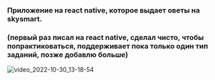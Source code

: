 ### Приложение на react native, которое выдает оветы на skysmart. 
### (первый раз писал на react native, сделал чисто, чтобы попрактиковаться, поддерживает пока только один тип заданий, позже добавлю больше)


![video_2022-10-30_13-18-54](https://user-images.githubusercontent.com/43171120/198873611-1d1bfb17-61f4-41c9-9da6-0a06c1e69ed4.gif)

